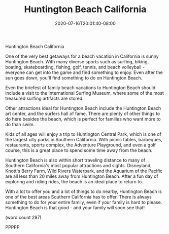 ﻿---
title: "Huntington Beach California"
date: 2020-07-16T20:01:40-08:00
description: "Beach Vacations Tips for Web Success"
featured_image: "/images/Beach Vacations.jpg"
tags: ["Beach Vacations"]
---

Huntington Beach California

One of the very best getaways for a beach vacation 
in California is sunny Huntington Beach.  With many
diverse sports such as surfing, biking, boating,
skateboarding, fishing, golf, tennis, and beach
volleyball - everyone can get into the game and find
something to enjoy.  Even after the sun goes down,
you'll find something to do on Huntington Beach.

Even the briefest of family beach vacations to 
Huntington Beach should include a visit to the 
International Surfing Museum, where some of the
most treasured surfing artifacts are stored.   

Other attractions ideal for Huntington Beach include
the Huntington Beach art center, and the surfers
hall of fame.  There are plenty of other things to
do here besides the beach, which is perfect for
families who want more to do than swim.

Kids of all ages will enjoy a trip to Huntington
Central Park, which is one of the largest city parks
in Southern California.  With picnic tables, 
barbeques, restaurants, sports complex, the 
Adventure Playground, and even a golf course, this
is a great place to spend some time away from 
the beach.

Huntington Beach is also within short traveling
distance to many of Southern California's most
popular attractions and sights.  Disneyland, 
Knott's Berry Farm, Wild Rivers Waterpark, and
the Aquarium of the Pacific are all less than 20
miles away from Huntington Beach.  After a fun
day of exploring and riding rides, the beach is 
an ideal place to return to.

With a lot to offer you and a lot of things to do
nearby, Huntington Beach is one of the best areas
Southern California has to offer.  There is always
something to do for your entire family, even if
your family is hard to please.  Huntington Beach
is that good - and your family will soon see that!

(word count 297)

PPPPP
